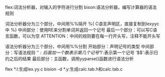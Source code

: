 flex:词法分析器，对输入的字符进行分割
bison:语法分析器，编写计算器的语法规则

词法分析器分为三个部分，中间用%%隔开
%{
    C语言声明区，直接复制到lexyyc中
%}
中间部分：使用RE来分割单词并返回一个记号
最后一个部分：可以写C语言函数，可以为空
ATTENTION：中间的规则要在每一行开头写，注释不能开头写

语法分析器分为三个部分，中间用%%分割
开始部分：声明记号的类型
中间部分：写语法规则
    '$':后面加一个数表示第几个记号
    '$1':表示第一个记号
    '$$':表示归约之后的结果
最后部分：主函数，调用yyparse()函数进行语法分析

flex *.l:生成lex.yy.c
bision -d *.y:生成calc.tab.h和calc.tab.c
